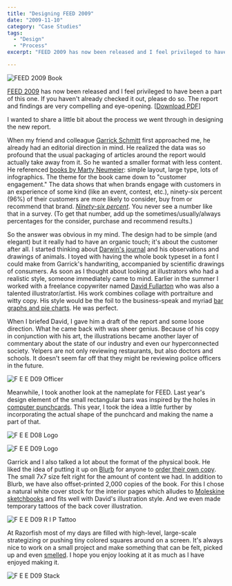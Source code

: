 ```yaml
---
title: "Designing FEED 2009"
date: "2009-11-10"
category: "Case Studies"
tags:
  - "Design"
  - "Process"
excerpt: "FEED 2009 has now been released and I feel privileged to have been a part of this one. If you haven't already checked it out, please do so. The report and findings are very compelling and eye-opening. I wanted to share a little bit about the process we went through in designing the new report."

---
```


![FEED 2009 Book](/images/FEED09_Book.jpg)

[FEED 2009](http://feed.razorfish.com/feed09 "FEED 2009") has now been released and I feel privileged to have been a part of this one. If you haven't already checked it out, please do so. The report and findings are very compelling and eye-opening. \[[Download PDF](http://feed.razorfish.com/downloads/Razorfish_FEED09.pdf "Download PDF")\]

I wanted to share a little bit about the process we went through in designing the new report.

When my friend and colleague [Garrick Schmitt](http://twitter.com/gschmitt "Garrick Schmitt") first approached me, he already had an editorial direction in mind. He realized the data was so profound that the usual packaging of articles around the report would actually take away from it. So he wanted a smaller format with less content. He referenced [books by Marty Neumeier](http://www.neutronllc.com/books "Books — Neutron LLC"): simple layout, large type, lots of infographics. The theme for the book came down to "customer engagement." The data shows that when brands engage with customers in an experience of some kind (like an event, contest, etc.), ninety-six percent (96%) of their customers are more likely to consider, buy from or recommend that brand. [_Ninety-six percent_](http://feed.razorfish.com/feed09/the-data/#q22 "FEED: The Data"). You never see a number like that in a survey. (To get that number, add up the sometimes/usually/always percentages for the consider, purchase and recommend results.)

So the answer was obvious in my mind. The design had to be simple (and elegant) but it really had to have an organic touch; it's about the customer after all. I started thinking about [Darwin's journal](http://images.google.com/images?q=darwin's%20journal "Google Images") and his observations and drawings of animals. I toyed with having the whole book typeset in a font I could make from Garrick's handwriting, accompanied by scientific drawings of consumers. As soon as I thought about looking at illustrators who had a realistic style, someone immediately came to mind. Earlier in the summer I worked with a freelance copywriter named [David Fullarton](http://www.davidfullarton.com/ "David Fullarton") who was also a talented illustrator/artist. His work combines collage with portraiture and witty copy. His style would be the foil to the business-speak and myriad [bar graphs and pie charts](http://feed.razorfish.com/feed09/the-data "FEED: The Data"). He was perfect.

When I briefed David, I gave him a draft of the report and some loose direction. What he came back with was sheer genius. Because of his copy in conjunction with his art, the illustrations became another layer of commentary about the state of our industry and even our hyperconnected society. Yelpers are not only reviewing restaurants, but also doctors and schools. It doesn't seem far off that they might be reviewing police officers in the future.

![F E E D09  Officer](/images/FEED09_Officer.jpg)

Meanwhile, I took another look at the nameplate for FEED. Last year's design element of the small rectangular bars was inspired by the holes in [computer punchcards](http://en.wikipedia.org/wiki/Punched_card "Punched card - Wikipedia, the free encyclopedia"). This year, I took the idea a little further by incorporating the actual shape of the punchcard and making the name a part of that.

![F E E D08  Logo](/images/FEED08_Logo.jpg)

![F E E D09  Logo](/images/FEED09_Logo.gif)

Garrick and I also talked a lot about the format of the physical book. He liked the idea of putting it up on [Blurb](http://www.blurb.com/ "Make your own photo book with Blurb") for anyone to [order their own copy](http://www.blurb.com/my/book/detail/941524). The small 7x7 size felt right for the amount of content we had. In addition to Blurb, we have also offset-printed 2,000 copies of the book. For this I chose a natural white cover stock for the interior pages which alludes to [Moleskine sketchbooks](http://www.moleskine.com/catalogue/folio/sketching/ "Moleskine Â® English: Sketching Archives") and fits well with David's illustration style. And we even made temporary tattoos of the back cover illustration.

![F E E D09  R I P  Tattoo](/images/FEED09_RIP-Tattoo.jpg)

At Razorfish most of my days are filled with high-level, large-scale strategizing or pushing tiny colored squares around on a screen. It's always nice to work on a small project and make something that can be felt, picked up and even [smelled](http://twitter.com/lunarboy/status/5265992619). I hope you enjoy looking at it as much as I have enjoyed making it.

![F E E D09  Stack](/images/FEED09_Stack.jpg)
